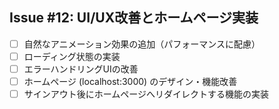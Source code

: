 ## Issue #12: UI/UX改善とホームページ実装

- [ ] 自然なアニメーション効果の追加（パフォーマンスに配慮）
- [ ] ローディング状態の実装
- [ ] エラーハンドリングUIの改善
- [ ] ホームページ (localhost:3000) のデザイン・機能改善
- [ ] サインアウト後にホームページへリダイレクトする機能の実装
